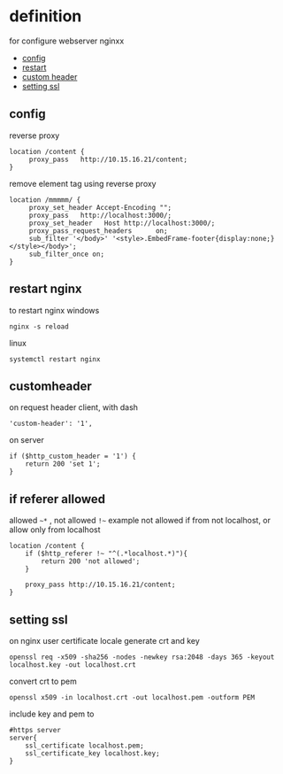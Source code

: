 # definition
for configure webserver nginxx
- [config](#config)
- [restart](#restart)
- [custom header](#customheader)
- [setting ssl](##setting )

## config
reverse proxy
```
location /content {
     proxy_pass   http://10.15.16.21/content;
}
```

remove element tag using reverse proxy
```
location /mmmmm/ {
     proxy_set_header Accept-Encoding "";
     proxy_pass   http://localhost:3000/;
     proxy_set_header   Host http://localhost:3000/;
     proxy_pass_request_headers      on;
     sub_filter '</body>' '<style>.EmbedFrame-footer{display:none;}</style></body>';
     sub_filter_once on;	
}
```
## restart nginx
to restart nginx
windows
```
nginx -s reload
```
linux
```
systemctl restart nginx
```

## customheader

on request header client, with dash
```
'custom-header': '1',
```
on server
```
if ($http_custom_header = '1') {
	return 200 'set 1';
}
```

## if referer allowed
allowed ```~*``` , not allowed ```!~```
example not allowed if from not localhost, or allow only from localhost
```
location /content {
	if ($http_referer !~ "^(.*localhost.*)"){
		return 200 'not allowed';
	}

	proxy_pass http://10.15.16.21/content;
}
```

## setting ssl 
on nginx user certificate locale
generate crt and key
```
openssl req -x509 -sha256 -nodes -newkey rsa:2048 -days 365 -keyout localhost.key -out localhost.crt
```
convert crt to pem
```
openssl x509 -in localhost.crt -out localhost.pem -outform PEM
```
include key and pem to 
```
#https server
server{
	ssl_certificate localhost.pem;
	ssl_certificate_key localhost.key;
}
```

